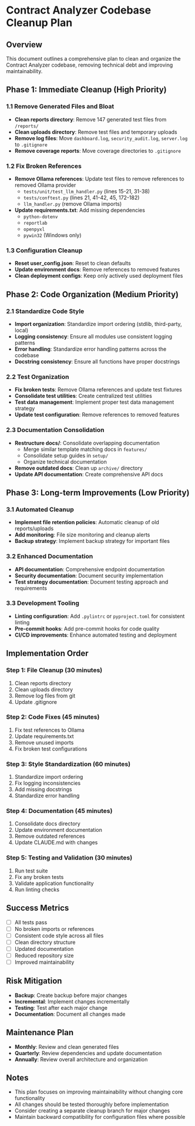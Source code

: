 # Contract Analyzer Codebase Cleanup Plan

## Overview
This document outlines a comprehensive plan to clean and organize the Contract Analyzer codebase, removing technical debt and improving maintainability.

## Phase 1: Immediate Cleanup (High Priority)

### 1.1 Remove Generated Files and Bloat
- **Clean reports directory**: Remove 147 generated test files from `/reports/`
- **Clean uploads directory**: Remove test files and temporary uploads
- **Remove log files**: Move `dashboard.log`, `security_audit.log`, `server.log` to `.gitignore`
- **Remove coverage reports**: Move coverage directories to `.gitignore`

### 1.2 Fix Broken References
- **Remove Ollama references**: Update test files to remove references to removed Ollama provider
  - `tests/unit/test_llm_handler.py` (lines 15-21, 31-38)
  - `tests/conftest.py` (lines 21, 41-42, 45, 172-182)
  - `llm_handler.py` (remove Ollama imports)
- **Update requirements.txt**: Add missing dependencies
  - `python-dotenv`
  - `reportlab`
  - `openpyxl`
  - `pywin32` (Windows only)

### 1.3 Configuration Cleanup
- **Reset user_config.json**: Reset to clean defaults
- **Update environment docs**: Remove references to removed features
- **Clean deployment configs**: Keep only actively used deployment files

## Phase 2: Code Organization (Medium Priority)

### 2.1 Standardize Code Style
- **Import organization**: Standardize import ordering (stdlib, third-party, local)
- **Logging consistency**: Ensure all modules use consistent logging patterns
- **Error handling**: Standardize error handling patterns across the codebase
- **Docstring consistency**: Ensure all functions have proper docstrings

### 2.2 Test Organization
- **Fix broken tests**: Remove Ollama references and update test fixtures
- **Consolidate test utilities**: Create centralized test utilities
- **Test data management**: Implement proper test data management strategy
- **Update test configuration**: Remove references to removed features

### 2.3 Documentation Consolidation
- **Restructure docs/**: Consolidate overlapping documentation
  - Merge similar template matching docs in `features/`
  - Consolidate setup guides in `setup/`
  - Organize technical documentation
- **Remove outdated docs**: Clean up `archive/` directory
- **Update API documentation**: Create comprehensive API docs

## Phase 3: Long-term Improvements (Low Priority)

### 3.1 Automated Cleanup
- **Implement file retention policies**: Automatic cleanup of old reports/uploads
- **Add monitoring**: File size monitoring and cleanup alerts
- **Backup strategy**: Implement backup strategy for important files

### 3.2 Enhanced Documentation
- **API documentation**: Comprehensive endpoint documentation
- **Security documentation**: Document security implementation
- **Test strategy documentation**: Document testing approach and requirements

### 3.3 Development Tooling
- **Linting configuration**: Add `.pylintrc` or `pyproject.toml` for consistent linting
- **Pre-commit hooks**: Add pre-commit hooks for code quality
- **CI/CD improvements**: Enhance automated testing and deployment

## Implementation Order

### Step 1: File Cleanup (30 minutes)
1. Clean reports directory
2. Clean uploads directory
3. Remove log files from git
4. Update .gitignore

### Step 2: Code Fixes (45 minutes)
1. Fix test references to Ollama
2. Update requirements.txt
3. Remove unused imports
4. Fix broken test configurations

### Step 3: Style Standardization (60 minutes)
1. Standardize import ordering
2. Fix logging inconsistencies
3. Add missing docstrings
4. Standardize error handling

### Step 4: Documentation (45 minutes)
1. Consolidate docs directory
2. Update environment documentation
3. Remove outdated references
4. Update CLAUDE.md with changes

### Step 5: Testing and Validation (30 minutes)
1. Run test suite
2. Fix any broken tests
3. Validate application functionality
4. Run linting checks

## Success Metrics
- [ ] All tests pass
- [ ] No broken imports or references
- [ ] Consistent code style across all files
- [ ] Clean directory structure
- [ ] Updated documentation
- [ ] Reduced repository size
- [ ] Improved maintainability

## Risk Mitigation
- **Backup**: Create backup before major changes
- **Incremental**: Implement changes incrementally
- **Testing**: Test after each major change
- **Documentation**: Document all changes made

## Maintenance Plan
- **Monthly**: Review and clean generated files
- **Quarterly**: Review dependencies and update documentation
- **Annually**: Review overall architecture and organization

## Notes
- This plan focuses on improving maintainability without changing core functionality
- All changes should be tested thoroughly before implementation
- Consider creating a separate cleanup branch for major changes
- Maintain backward compatibility for configuration files where possible